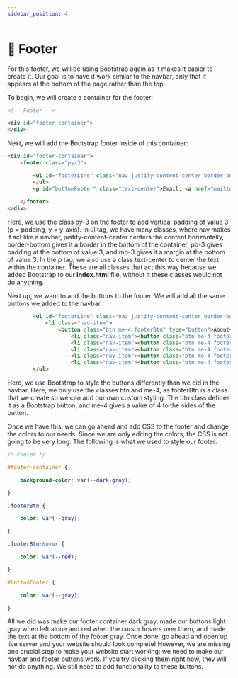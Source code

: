 ```yaml
---
sidebar_position: 4
---
```


# 👞 Footer

For this footer, we will be using Bootstrap again as it makes it easier to create it. Our goal is to have it work similar to the navbar, only that it appears at the bottom of the page rather than the top.

To begin, we will create a container for the footer:

```html
<!-- Footer -->

<div id="footer-container">
</div>
```

Next, we will add the Bootstrap footer inside of this container:

```html
<div id="footer-container">
    <footer class="py-3">

        <ul id="footerLine" class="nav justify-content-center border-bottom pb-3 mb-3">
        </ul>
        <p id="bottomFooter" class="text-center">Email: <a href="mailto:reveille@gmail.com">reveille@gmail.com</a></p>
    
    </footer>
</div>
```

Here, we use the class py-3 on the footer to add vertical padding of value 3 (p = padding, y = y-axis). In ul tag, we have many classes, where nav makes it act like a navbar, justify-content-center centers the content horizontally, border-bottom gives it a border in the bottom of the container, pb-3 gives padding at the bottom of value 3, and mb-3 gives it a margin at the bottom of value 3. In the p tag, we also use a class text-center to center the text within the container. These are all classes that act this way because we added Bootstrap to our __index.html__ file, without it these classes would not do anything.

Next up, we want to add the buttons to the footer. We will add all the same buttons we added to the navbar.

```html
        <ul id="footerLine" class="nav justify-content-center border-bottom pb-3 mb-3">
            <li class="nav-item">
                <button class="btn me-4 footerBtn" type="button">About</button></li>
                    <li class="nav-item"><button class="btn me-4 footerBtn" type="button">Experiences</button></li>
                    <li class="nav-item"><button class="btn me-4 footerBtn" type="button">Education</button></li>
                    <li class="nav-item"><button class="btn me-4 footerBtn" type="button">Projects</button></li>
                    <li class="nav-item"><button class="btn me-4 footerBtn" type="button">Skills</button></li>
                    <li class="nav-item"><button class="btn me-4 footerBtn" type="button">Resume</button></li>
        </ul>
```

Here, we use Bootstrap to style the buttons differently than we did in the navbar. Here, we only use the classes btn and me-4, as footerBtn is a class that we create so we can add our own custom styling. The btn class defines it as a Bootstrap button, and me-4 gives a value of 4 to the sides of the button.

Once we have this, we can go ahead and add CSS to the footer and change the colors to our needs. Since we are only editing the colors, the CSS is not going to be very long. The following is what we used to style our footer:

```css
/* Footer */

#footer-container {

    background-color: var(--dark-gray);

}

.footerBtn {

    color: var(--gray);

}

.footerBtn:hover {

    color: var(--red);

}

#bottomFooter {

    color: var(--gray);

}
```

All we did was make our footer container dark gray, made our buttons light gray when left alone and red when the cursor hovers over them, and made the text at the bottom of the footer gray. Once done, go ahead and open up live server and your website should look complete! However, we are missing one crucial step to make your website start working: we need to make our navbar and footer buttons work. If you try clicking them right now, they will not do anything. We still need to add functionality to these buttons.